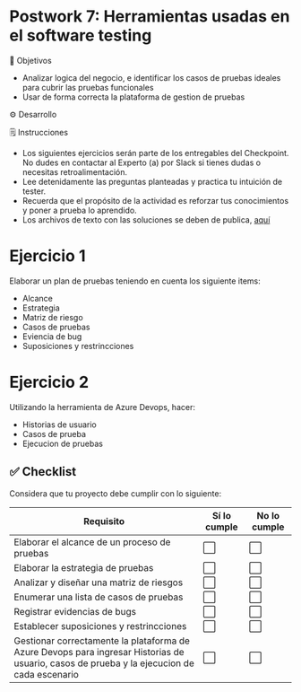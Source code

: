 # Postwork 7: Herramientas usadas en el software testing

🎯 Objetivos

-	Analizar logica del negocio, e identificar los casos de pruebas ideales para cubrir las pruebas funcionales
-	Usar de forma correcta la plataforma de gestion de pruebas

⚙ Desarrollo



🗒️ Instrucciones

- Los siguientes ejercicios serán parte de los entregables del Checkpoint. No dudes en contactar al Experto (a) por Slack si tienes dudas o necesitas retroalimentación.
- Lee detenidamente las preguntas planteadas y practica tu intuición de tester.
- Recuerda que el propósito de la actividad es reforzar tus conocimientos y poner a prueba lo aprendido.
- Los archivos de texto con las soluciones se deben de publica, [aquí](./Solucion)


# Ejercicio 1

Elaborar un plan de pruebas teniendo en cuenta los siguiente items:

- Alcance
- Estrategia
- Matriz de riesgo
- Casos de pruebas
- Eviencia de bug
- Suposiciones y restrincciones

# Ejercicio 2

Utilizando la herramienta de Azure Devops, hacer:
- Historias de usuario
- Casos de prueba
- Ejecucion de pruebas




## ✅ Checklist

Considera que tu proyecto debe cumplir con lo siguiente:

| Requisito | Sí lo cumple | No lo cumple |
| --- | --- | --- |
|Elaborar el alcance de un proceso de pruebas| ⬜  | ⬜  |
|Elaborar la estrategia de pruebas| ⬜  | ⬜  |
|Analizar y diseñar una matriz de riesgos|  ⬜ | ⬜  |
|Enumerar una lista de casos de pruebas|  ⬜ |  ⬜ |
|Registrar evidencias de bugs|  ⬜ |  ⬜ |
|Establecer suposiciones y restrincciones|  ⬜ |  ⬜ |
|Gestionar correctamente la plataforma de Azure Devops para ingresar Historias de usuario, casos de prueba y la ejecucion de cada escenario|  ⬜ |  ⬜ |

